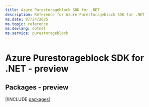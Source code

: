 ```yaml
---
title: Azure Purestorageblock SDK for .NET
description: Reference for Azure Purestorageblock SDK for .NET
ms.date: 07/24/2025
ms.topic: reference
ms.devlang: dotnet
ms.service: purestorageblock
---
```

# Azure Purestorageblock SDK for .NET - preview
## Packages - preview
[!INCLUDE [packages](purestorageblock-index.md)]